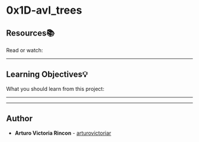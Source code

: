 # 0x1D-avl_trees

## Resources:books:
Read or watch:

---
## Learning Objectives:bulb:
What you should learn from this project:

---
---

## Author
* **Arturo Victoria Rincon** - [arturovictoriar](https://github.com/arturovictoriar)
